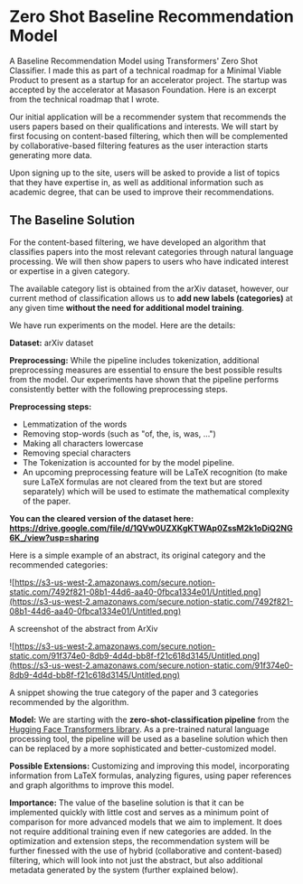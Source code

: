# Zero Shot Baseline Recommendation Model
A Baseline Recommendation Model using Transformers' Zero Shot Classifier. I made this as part of a technical roadmap for a Minimal Viable Product to present as a startup for an accelerator project. The startup was accepted by the accelerator at Masason Foundation.
Here is an excerpt from the technical roadmap that I wrote. 

Our initial application will be a recommender system that recommends the users papers based on their qualifications and interests. We will start by first focusing on content-based filtering, which then will be complemented by collaborative-based filtering features as the user interaction starts generating more data. 

Upon signing up to the site, users will be asked to provide a list of topics that they have expertise in, as well as additional information such as academic degree, that can be used to improve their recommendations.

## **The Baseline Solution**

For the content-based filtering, we have developed an algorithm that classifies papers into the most relevant categories through natural language processing. We will then show papers to users who have indicated interest or expertise in a given category. 

The available category list is obtained from the arXiv dataset, however, our current method of classification allows us to **add new labels (categories)** at any given time **without the need for additional model training**. 

We have run experiments on the model. Here are the details:

**Dataset:** arXiv dataset

**Preprocessing:** While the pipeline includes tokenization, additional preprocessing measures are essential to ensure the best possible results from the model. Our experiments have shown that the pipeline performs consistently better with the following preprocessing steps. 

**Preprocessing steps:**

- Lemmatization of the words
- Removing stop-words (such as "of, the, is, was, ...")
- Making all characters lowercase
- Removing special characters
- The Tokenization is accounted for by the model pipeline.
- An upcoming preprocessing feature will be LaTeX recognition (to make sure LaTeX formulas are not cleared from the text but are stored separately) which will be used to estimate the mathematical complexity of the paper.

**You can the cleared version of the dataset here: https://drive.google.com/file/d/1QVw0UZXKgKTWAp0ZssM2k1oDiQ2NG6K_/view?usp=sharing**

Here is a simple example of an abstract, its original category and the recommended categories:

![https://s3-us-west-2.amazonaws.com/secure.notion-static.com/7492f821-08b1-44d6-aa40-0fbca1334e01/Untitled.png](https://s3-us-west-2.amazonaws.com/secure.notion-static.com/7492f821-08b1-44d6-aa40-0fbca1334e01/Untitled.png)

A screenshot of the abstract from ArXiv

![https://s3-us-west-2.amazonaws.com/secure.notion-static.com/91f374e0-8db9-4d4d-bb8f-f21c618d3145/Untitled.png](https://s3-us-west-2.amazonaws.com/secure.notion-static.com/91f374e0-8db9-4d4d-bb8f-f21c618d3145/Untitled.png)

A snippet showing the true category of the paper and 3 categories recommended by the algorithm.

**Model:** We are starting with the **zero-shot-classification pipeline** from the [Hugging Face Transformers library](https://huggingface.co/transformers/). As a pre-trained natural language processing tool, the pipeline will be used as a baseline solution which then can be replaced by a more sophisticated and better-customized model.

**Possible Extensions:** Customizing and improving this model, incorporating information from LaTeX formulas, analyzing figures, using paper references and graph algorithms to improve this model.

**Importance:** The value of the baseline solution is that it can be implemented quickly with little cost and serves as a minimum point of comparison for more advanced models that we aim to implement. It does not require additional training even if new categories are added. In the optimization and extension steps, the recommendation system will be further finessed with the use of hybrid (collaborative and content-based) filtering, which will look into not just the abstract, but also additional metadata generated by the system (further explained below).
